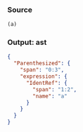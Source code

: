 ### Source
```js parse:expr
(a)
```

### Output: ast
```json
{
  "Parenthesized": {
    "span": "0:3",
    "expression": {
      "IdentRef": {
        "span": "1:2",
        "name": "a"
      }
    }
  }
}
```
